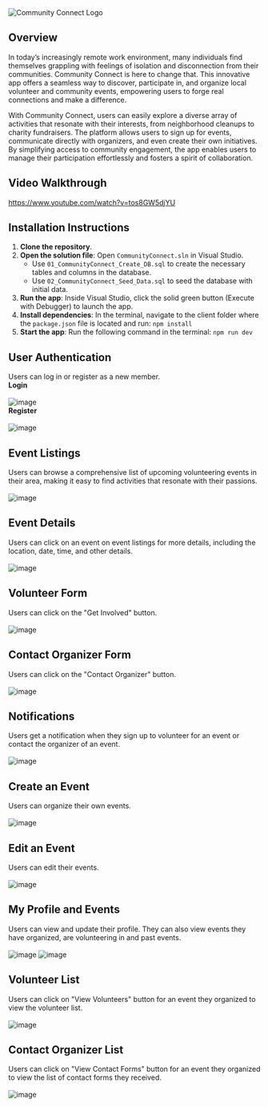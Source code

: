 
  <div style="align-items: center;">
    <img src="CommunityConnect/wwwroot/assets/images/cclogo3.png" alt="Community Connect Logo" />
</div>

## Overview
In today’s increasingly remote work environment, many individuals find themselves grappling with feelings of isolation and disconnection from their communities. Community Connect is here to change that. This innovative app offers a seamless way to discover, participate in, and organize local volunteer and community events, empowering users to forge real connections and make a difference.

With Community Connect, users can easily explore a diverse array of activities that resonate with their interests, from neighborhood cleanups to charity fundraisers. The platform allows users to sign up for events, communicate directly with organizers, and even create their own initiatives. By simplifying access to community engagement, the app enables users to manage their participation effortlessly and fosters a spirit of collaboration.


## Video Walkthrough
https://www.youtube.com/watch?v=tos8GW5djYU

## Installation Instructions
1. **Clone the repository**.
2. **Open the solution file**: Open `CommunityConnect.sln` in Visual Studio.
    - Use `01_CommunityConnect_Create_DB.sql` to create the necessary tables and columns in the database.
    - Use `02_CommunityConnect_Seed_Data.sql` to seed the database with initial data.
3. **Run the app**: Inside Visual Studio, click the solid green button (Execute with Debugger) to launch the app.
4. **Install dependencies**: In the terminal, navigate to the client folder where the `package.json` file is located and run:
   `npm install`
5. **Start the app**: Run the following command in the terminal:
   `npm run dev`

## User Authentication
Users can log in or register as a new member.
<br>
**Login**<br>
<br>
![image](CommunityConnect/wwwroot/assets/images/login.png)<br>
**Register**<br>
<br>
![image](CommunityConnect/wwwroot/assets/images/register.png)

## Event Listings
Users can browse a comprehensive list of upcoming volunteering events in their area, making it easy to find activities that resonate with their passions.<br>
<br>
![image](CommunityConnect/wwwroot/assets/images/event-list.png)

## Event Details
Users can click on an event on event listings for more details, including the location, date, time, and other details.<br>
<br>
![image](CommunityConnect/wwwroot/assets/images/event-details.png)

## Volunteer Form
Users can click on the "Get Involved" button.<br>
<br>
![image](CommunityConnect/wwwroot/assets/images/volunteer-form.png)

## Contact Organizer Form
Users can click on the "Contact Organizer" button.<br>
<br>
![image](CommunityConnect/wwwroot/assets/images/contact-form.png)

## Notifications 
Users get a notification when they sign up to volunteer for an event or contact the organizer of an event.<br> 
<br>
![image](CommunityConnect/wwwroot/assets/images/notifications.png)

## Create an Event
Users can organize their own events.<br>
<br>
![image](CommunityConnect/wwwroot/assets/images/organize-event.png)

## Edit an Event
Users can edit their events.<br>
<br>
![image](CommunityConnect/wwwroot/assets/images/edit-events.png)

## My Profile and Events
Users can view and update their profile. They can also view events they have organized, are volunteering in and past events.<br> 
<br>
![image](CommunityConnect/wwwroot/assets/images/profile.png)
![image](CommunityConnect/wwwroot/assets/images/my-events.png)

## Volunteer List
Users can click on "View Volunteers" button for an event they organized to view the volunteer list.<br>
<br>
![image](CommunityConnect/wwwroot/assets/images/volunteer-list.png)

## Contact Organizer List
Users can click on "View Contact Forms" button for an event they organized to view the list of contact forms they received.<br>
<br>
![image](CommunityConnect/wwwroot/assets/images/contact-list.png)

